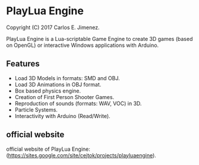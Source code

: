 # PlayLua Engine

Copyright (C) 2017 Carlos E. Jimenez.

PlayLua Engine is a Lua-scriptable Game Engine to create 3D games (based on OpenGL) or interactive Windows applications with Arduino.

## Features

* Load 3D Models in formats: SMD and OBJ.
* Load 3D Animations in OBJ format.
* Box based physics engine.
* Creation of First Person Shooter Games. 
* Reproduction of sounds (formats: WAV, VOC) in 3D.
* Particle Systems.
* Interactivity with Arduino (Read/Write).

## official website
official website of PlayLua Engine:(https://sites.google.com/site/cejtok/projects/playluaengine).
